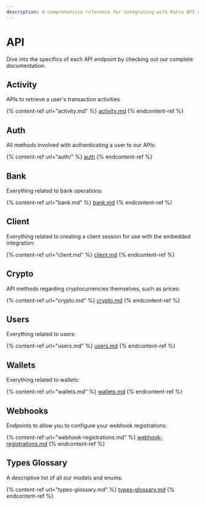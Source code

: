 ```yaml
---
description: A comprehensive reference for integrating with Ratio API endpoints
---
```


# API

Dive into the specifics of each API endpoint by checking out our complete documentation.

## Activity

APIs to retrieve a user's transaction activities

{% content-ref url="activity.md" %}
[activity.md](activity.md)
{% endcontent-ref %}

## Auth

All methods involved with authenticating a user to our APIs:

{% content-ref url="auth/" %}
[auth](auth/)
{% endcontent-ref %}

## Bank

Everything related to bank operations:

{% content-ref url="bank.md" %}
[bank.md](bank.md)
{% endcontent-ref %}

## Client

Everything related to creating a client session for use with the embedded integration:

{% content-ref url="client.md" %}
[client.md](client.md)
{% endcontent-ref %}

## Crypto

API methods regarding cryptocurrencies themselves, such as prices:

{% content-ref url="crypto.md" %}
[crypto.md](crypto.md)
{% endcontent-ref %}

## Users

Everything related to users:

{% content-ref url="users.md" %}
[users.md](users.md)
{% endcontent-ref %}

## Wallets

Everything related to wallets:

{% content-ref url="wallets.md" %}
[wallets.md](wallets.md)
{% endcontent-ref %}

## Webhooks

Endpoints to allow you to configure your webhook registrations:

{% content-ref url="webhook-registrations.md" %}
[webhook-registrations.md](webhook-registrations.md)
{% endcontent-ref %}

## Types Glossary

A descriptive list of all our models and enums:

{% content-ref url="types-glossary.md" %}
[types-glossary.md](types-glossary.md)
{% endcontent-ref %}
